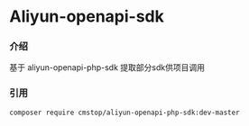 # Aliyun-openapi-sdk

### 介绍

基于 aliyun-openapi-php-sdk 提取部分sdk供项目调用

### 引用

```
composer require cmstop/aliyun-openapi-php-sdk:dev-master
```
